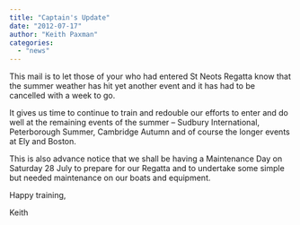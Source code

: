 ```yaml
---
title: "Captain's Update"
date: "2012-07-17"
author: "Keith Paxman"
categories:
  - "news"
---
```


This mail is to let those of your who had entered St Neots Regatta know that the summer weather has hit yet another event and it has had to be cancelled with a week to go.

It gives us time to continue to train and redouble our efforts to enter and do well at the remaining events of the summer – Sudbury International, Peterborough Summer, Cambridge Autumn and of course the longer events at Ely and Boston.

This is also advance notice that we shall be having a Maintenance Day on Saturday 28 July to prepare for our Regatta and to undertake some simple but needed maintenance on our boats and equipment.

Happy training,

Keith
